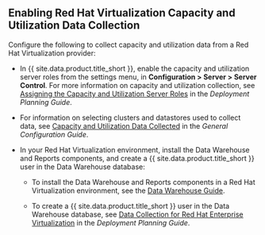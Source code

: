 ## Enabling Red Hat Virtualization Capacity and Utilization Data Collection

Configure the following to collect capacity and utilization data from a Red Hat Virtualization provider:

  - In {{ site.data.product.title_short }}, enable the capacity and utilization server roles from the settings menu, in **Configuration > Server > Server Control**. For more information on capacity and utilization collection, see [Assigning the Capacity and Utilization Server Roles](../../deployment_planning_guide/index.html#assigning-the-capacity-and-utilization-server-roles) in the *Deployment Planning Guide*.

  - For information on selecting clusters and datastores used to collect data, see [Capacity and Utilization Data Collected](../../deployment_planning_guide/index.html#capacity-and-utilization-data-collected) in the *General Configuration Guide*.

  - In your Red Hat Virtualization environment, install the Data
    Warehouse and Reports components, and create a {{ site.data.product.title_short }} user in the Data Warehouse database:

      - To install the Data Warehouse and Reports components in a Red Hat Virtualization environment, see the [Data Warehouse Guide](https://access.redhat.com/documentation/en-us/red_hat_virtualization/4.1/html/data_warehouse_guide/).

      - To create a {{ site.data.product.title_short }} user in the Data Warehouse database, see [Data Collection for Red Hat Enterprise Virtualization](../../deployment_planning_guide/index.html#data-collection-for-red-hat-virtualization) in the *Deployment Planning Guide*.

